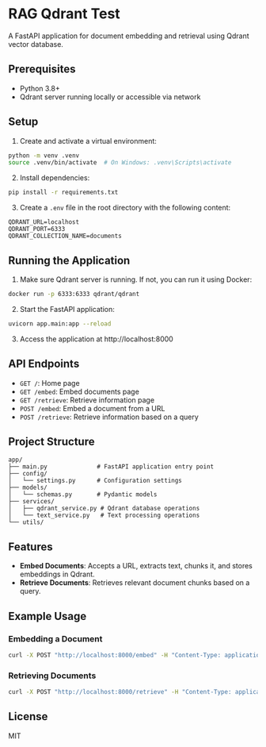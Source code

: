 # RAG Qdrant Test

A FastAPI application for document embedding and retrieval using Qdrant vector database.

## Prerequisites

- Python 3.8+
- Qdrant server running locally or accessible via network

## Setup

1. Create and activate a virtual environment:
```bash
python -m venv .venv
source .venv/bin/activate  # On Windows: .venv\Scripts\activate
```

2. Install dependencies:
```bash
pip install -r requirements.txt
```

3. Create a `.env` file in the root directory with the following content:
```
QDRANT_URL=localhost
QDRANT_PORT=6333
QDRANT_COLLECTION_NAME=documents
```

## Running the Application

1. Make sure Qdrant server is running. If not, you can run it using Docker:
```bash
docker run -p 6333:6333 qdrant/qdrant
```

2. Start the FastAPI application:
```bash
uvicorn app.main:app --reload
```

3. Access the application at http://localhost:8000

## API Endpoints

- `GET /`: Home page
- `GET /embed`: Embed documents page
- `GET /retrieve`: Retrieve information page
- `POST /embed`: Embed a document from a URL
- `POST /retrieve`: Retrieve information based on a query

## Project Structure

```
app/
├── main.py              # FastAPI application entry point
├── config/
│   └── settings.py      # Configuration settings
├── models/
│   └── schemas.py       # Pydantic models
├── services/
│   ├── qdrant_service.py # Qdrant database operations
│   └── text_service.py   # Text processing operations
└── utils/
```

## Features

- **Embed Documents**: Accepts a URL, extracts text, chunks it, and stores embeddings in Qdrant.
- **Retrieve Documents**: Retrieves relevant document chunks based on a query.

## Example Usage

### Embedding a Document
```bash
curl -X POST "http://localhost:8000/embed" -H "Content-Type: application/json" -d '{"url": "https://example.com"}'
```

### Retrieving Documents
```bash
curl -X POST "http://localhost:8000/retrieve" -H "Content-Type: application/json" -d '{"query": "Your query here", "top_k": 5}'
```

## License
MIT 